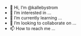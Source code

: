 - 👋 Hi, I’m @kallebystrom
- 👀 I’m interested in ...
- 🌱 I’m currently learning ...
- 💞️ I’m looking to collaborate on ...
- 📫 How to reach me ...

<!---
kallebystrom/kallebystrom is a ✨ special ✨ repository because its `README.md` (this file) appears on your GitHub profile.
You can click the Preview link to take a look at your changes.
--->
